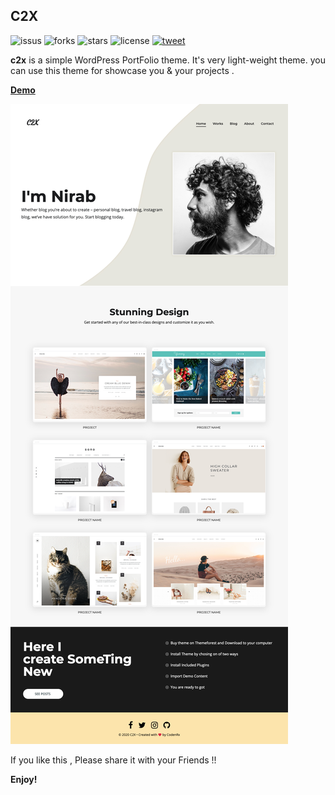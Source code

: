 ## C2X

![issus](https://img.shields.io/github/issues/codenrx/c2x)
![forks](https://img.shields.io/github/forks/codenrx/c2x)
![stars](https://img.shields.io/github/stars/codenrx/c2x)
![license](https://img.shields.io/github/license/codenrx/c2x)
[![tweet](https://img.shields.io/twitter/url?url=https%3A%2F%2Fgithub.com%2Fcodenrx%2Fc2x)](https://twitter.com/intent/tweet?text=I%20found%20a%20better%20wordpress%20theme%20called%20%22c2x%22%20by%20@ok9xnirab)

**c2x** is a simple WordPress PortFolio theme. It's very light-weight theme.
you can use this theme for showcase you & your projects .

[**Demo**](https://c2x.codenrx.com)

![screenshot](screenshot.png)

If you like this , Please share it with your Friends !!

**Enjoy!**
